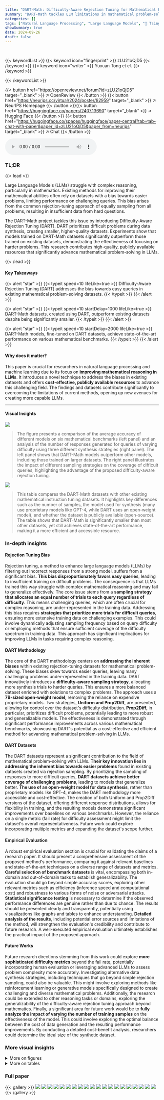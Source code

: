 ```yaml
---
title: "DART-Math: Difficulty-Aware Rejection Tuning for Mathematical Problem-Solving"
summary: "DART-Math tackles LLM limitations in mathematical problem-solving by introducing Difficulty-Aware Rejection Tuning, a novel method that generates high-quality, bias-reduced datasets, resulting in supe..."
categories: []
tags: ["Natural Language Processing", "Large Language Models", "🏢 Tsinghua University",]
showSummary: true
date: 2024-09-26
draft: false
---
```


<br>

{{< keywordList >}}
{{< keyword icon="fingerprint" >}} zLU21oQjD5 {{< /keyword >}}
{{< keyword icon="writer" >}} Yuxuan Tong et el. {{< /keyword >}}
 
{{< /keywordList >}}

{{< button href="https://openreview.net/forum?id=zLU21oQjD5" target="_blank" >}}
↗ OpenReview
{{< /button >}}
{{< button href="https://neurips.cc/virtual/2024/poster/92959" target="_blank" >}}
↗ NeurIPS Homepage
{{< /button >}}{{< button href="https://huggingface.co/papers/2407.13690" target="_blank" >}}
↗ Hugging Face
{{< /button >}}
{{< button href="https://huggingface.co/spaces/huggingface/paper-central?tab=tab-chat-with-paper&paper_id=zLU21oQjD5&paper_from=neurips" target="_blank" >}}
↗ Chat
{{< /button >}}



<audio controls>
    <source src="https://ai-paper-reviewer.com/zLU21oQjD5/podcast.wav" type="audio/wav">
    Your browser does not support the audio element.
</audio>


### TL;DR


{{< lead >}}

Large Language Models (LLMs) struggle with complex reasoning, particularly in mathematics. Existing methods for improving their mathematical abilities often rely on datasets with a bias towards easier problems, limiting performance on challenging queries.  This bias arises from the common rejection-tuning approach of equally sampling from all problems, resulting in insufficient data from hard questions. 



The DART-Math project tackles this issue by introducing Difficulty-Aware Rejection Tuning (DART). DART prioritizes difficult problems during data synthesis, creating smaller, higher-quality datasets.  Experiments show that models trained on DART-Math datasets significantly outperform those trained on existing datasets, demonstrating the effectiveness of focusing on harder problems. This research contributes high-quality, publicly available resources that significantly advance mathematical problem-solving in LLMs.

{{< /lead >}}


#### Key Takeaways

{{< alert "star" >}}
{{< typeit speed=10 lifeLike=true >}} Difficulty-Aware Rejection Tuning (DART) addresses the bias towards easy queries in existing mathematical problem-solving datasets. {{< /typeit >}}
{{< /alert >}}

{{< alert "star" >}}
{{< typeit speed=10 startDelay=1000 lifeLike=true >}} DART-Math datasets, created using DART, outperform existing datasets despite being significantly smaller. {{< /typeit >}}
{{< /alert >}}

{{< alert "star" >}}
{{< typeit speed=10 startDelay=2000 lifeLike=true >}} DART-Math models, fine-tuned on DART datasets, achieve state-of-the-art performance on various mathematical benchmarks. {{< /typeit >}}
{{< /alert >}}

#### Why does it matter?
This paper is crucial for researchers in natural language processing and machine learning due to its focus on **improving mathematical reasoning in LLMs**. It introduces a novel technique to address the biases in existing datasets and offers **cost-effective, publicly available resources** to advance this challenging field.  The findings and datasets contribute significantly to overcoming the limitations of current methods, opening up new avenues for creating more capable LLMs.

------
#### Visual Insights



![](https://ai-paper-reviewer.com/zLU21oQjD5/figures_1_1.jpg)

> The figure presents a comparison of the average accuracy of different models on six mathematical benchmarks (left panel) and an analysis of the number of responses generated for queries of varying difficulty using three different synthesis strategies (right panel). The left panel shows that DART-Math models outperform other models, including those trained on larger datasets. The right panel illustrates the impact of different sampling strategies on the coverage of difficult queries, highlighting the advantage of the proposed difficulty-aware rejection tuning.





![](https://ai-paper-reviewer.com/zLU21oQjD5/tables_4_1.jpg)

> This table compares the DART-Math datasets with other existing mathematical instruction tuning datasets.  It highlights key differences such as the number of samples, the model used for synthesis (many use proprietary models like GPT-4, while DART uses an open-weight model), and whether the dataset is publicly available (open-source).  The table shows that DART-Math is significantly smaller than most other datasets, yet still achieves state-of-the-art performance,  making it a more efficient and accessible resource.





### In-depth insights


#### Rejection Tuning Bias
Rejection tuning, a method to enhance large language models (LLMs) by filtering out incorrect responses from a strong model, suffers from a significant bias.  **This bias disproportionately favors easy queries**, leading to insufficient training on difficult problems. The consequence is that LLMs trained this way struggle with complex mathematical reasoning and may fail to generalize effectively.  The core issue stems from a **sampling strategy that allocates an equal number of trials to each query regardless of difficulty**. This means challenging queries, which are often crucial for complex reasoning, are under-represented in the training data. Addressing this bias requires **strategies that prioritize more trials for difficult queries**, ensuring more extensive training data on challenging examples.  This could involve dynamically adjusting sampling frequency based on query difficulty or employing methods that ensure sufficient coverage of the difficulty spectrum in training data.  This approach has significant implications for improving LLMs in tasks requiring complex reasoning. 

#### DART Methodology
The core of the DART methodology centers on **addressing the inherent biases** within existing rejection-tuning datasets for mathematical problem-solving.  These biases skew towards easier queries, leaving many challenging problems under-represented in the training data. DART innovatively introduces a **difficulty-aware sampling strategy**, allocating more synthesis trials to harder queries. This ensures a more balanced dataset enriched with solutions to complex problems.  The approach uses a **7B-sized open-weight model**, removing the reliance on expensive proprietary models.  Two strategies, **Uniform and Prop2Diff**, are presented, allowing for control over the dataset's difficulty distribution.  **Prop2Diff**, in particular, prioritizes difficult problems, potentially leading to more robust and generalizable models.  The effectiveness is demonstrated through significant performance improvements across various mathematical benchmarks, showcasing DART's potential as a cost-effective and efficient method for advancing mathematical problem-solving in LLMs.

#### DART Datasets
The DART datasets represent a significant contribution to the field of mathematical problem-solving with LLMs.  **Their key innovation lies in addressing the inherent bias towards easier problems** found in existing datasets created via rejection sampling. By prioritizing the sampling of responses to more difficult queries, **DART datasets achieve better coverage of challenging problems**, leading to models that generalize better.  **The use of an open-weight model for data synthesis**, rather than proprietary models like GPT-4, makes the DART methodology more accessible and cost-effective.  The creation of both Uniform and Prop2Diff versions of the dataset, offering different response distributions, allows for flexibility in training, and the resulting models demonstrate significant improvements over baselines on various benchmarks.  However, the reliance on a single metric (fail rate) for difficulty assessment might limit the dataset's overall representativeness. Future work could explore incorporating multiple metrics and expanding the dataset's scope further.

#### Empirical Evaluation
A robust empirical evaluation section is crucial for validating the claims of a research paper.  It should present a comprehensive assessment of the proposed method's performance, comparing it against relevant baselines and state-of-the-art techniques on a diverse range of datasets and metrics.  **Careful selection of benchmark datasets** is vital, encompassing both in-domain and out-of-domain tasks to establish generalizability.  The evaluation should go beyond simple accuracy scores, exploring other relevant metrics such as efficiency (inference speed and computational cost) and robustness to various forms of noise or adversarial attacks. **Statistical significance testing** is necessary to determine if the observed performance differences are genuine rather than due to chance.  The results should be presented clearly and transparently, potentially using visualizations like graphs and tables to enhance understanding. **Detailed analysis of the results**, including potential error sources and limitations of the method, will strengthen the evaluation's credibility and contribute to future research. A well-executed empirical evaluation ultimately establishes the practical impact of the proposed approach.

#### Future Works
Future research directions stemming from this work could explore **more sophisticated difficulty metrics** beyond the fail rate, potentially incorporating human evaluation or leveraging advanced LLMs to assess problem complexity more accurately.  Investigating alternative data synthesis strategies, including techniques that go beyond simple rejection sampling, could also be valuable. This might involve exploring methods like reinforcement learning or generative models specifically designed to create challenging and diverse mathematical problems. Additionally, the research could be extended to other reasoning tasks or domains, exploring the generalizability of the difficulty-aware rejection tuning approach beyond mathematics.  Finally, a significant area for future work would be to **fully analyze the impact of varying the number of training samples** on the effectiveness of the model. This could involve exploring the optimal balance between the cost of data generation and the resulting performance improvements.  By conducting a detailed cost-benefit analysis, researchers could determine the ideal size of the synthetic dataset.


### More visual insights

<details>
<summary>More on figures
</summary>


![](https://ai-paper-reviewer.com/zLU21oQjD5/figures_2_1.jpg)

> This figure shows the bias of rejection-based data synthesis towards easy queries. The left panel shows that the proportion of difficult queries (Level 5) decreases significantly in the synthetic dataset MetaMathQA compared to the original MATH dataset. The middle panel shows that the number of responses for difficult queries is also much smaller in MetaMathQA. The right panel shows that a strong model (DeepSeekMath-7B-RL) can generate correct responses for most queries given enough trials, suggesting that the bias in rejection-based data synthesis is not due to the inherent difficulty of the queries but rather to the sampling strategy.


![](https://ai-paper-reviewer.com/zLU21oQjD5/figures_7_1.jpg)

> This figure shows the scaling curves of MATH test performance for three different base models (Mistral-7B, Llama3-8B, and DeepSeekMath-7B) as the number of training samples increases.  The x-axis represents the number of training samples (log scale), and the y-axis represents the accuracy on the MATH test set. Three lines are plotted for each model, representing the performance of vanilla rejection tuning (VRT), DART with uniform sampling, and DART with difficulty-proportional sampling.  The figure demonstrates that DART, particularly the difficulty-proportional version, consistently outperforms VRT across all three models and across a wide range of training data sizes, highlighting the effectiveness of the difficulty-aware rejection tuning technique.


![](https://ai-paper-reviewer.com/zLU21oQjD5/figures_8_1.jpg)

> This figure analyzes the impact of ensuring at least one synthetic response for each query during data synthesis.  It shows scaling curves for MATH and GSM8K benchmarks comparing vanilla rejection tuning (VRT) with and without the one-response constraint, and DARS-Prop2Diff with and without the constraint. Additionally, it illustrates the total number of raw samples needed and the ratio of queries achieving the desired number of correct responses for both DARS strategies, varying the maximum number of raw samples per query.


</details>




<details>
<summary>More on tables
</summary>


![](https://ai-paper-reviewer.com/zLU21oQjD5/tables_6_1.jpg)
> This table presents the main experimental results comparing the performance of DART-Math models with various baselines across six mathematical benchmarks (two in-domain and four out-of-domain).  It shows the accuracy on each benchmark for different models (varying in size and architecture), including those fine-tuned with different datasets (MetaMath, MMIQC, KPMath-Plus, Xwin-Math, Vanilla Rejection Tuning, and DART-Math with Uniform and Prop2Diff strategies).  The table highlights the improvements achieved by DART-Math, especially its superior performance on challenging out-of-domain benchmarks despite using smaller datasets.  It also indicates the difference between DART-Math models trained using the Uniform and Prop2Diff sampling strategies.

![](https://ai-paper-reviewer.com/zLU21oQjD5/tables_14_1.jpg)
> This table compares the number of responses per query (RPQ) for datasets created using ToRA, MARIO, and DART-Math methods.  It shows the RPQ for GSM8K queries and for different difficulty levels (1-5) within the MATH dataset.  The MATH Coverage indicates the percentage of queries in the MATH dataset for which at least one response was generated.  The table highlights that DART-Math generates a significantly larger number of responses, particularly for the more difficult MATH queries (levels 3-5), demonstrating its ability to overcome the bias towards easier queries that other methods suffer from.

![](https://ai-paper-reviewer.com/zLU21oQjD5/tables_15_1.jpg)
> This table compares the coverage of different difficulty levels of MATH training queries across four different synthetic datasets: ToRA-Corpus-16k-MATH, MetaMathQA-MATH-AnsAug, a Vanilla Rejection Tuning (VRT) baseline, and the two DART-Math datasets (Uniform and Prop2Diff).  It shows the percentage of queries covered at each difficulty level (1-5, with 5 being the most difficult). The DART-Math datasets achieve significantly higher coverage, especially at the most difficult level, demonstrating their effectiveness in addressing the class imbalance in mathematical problem-solving datasets.

![](https://ai-paper-reviewer.com/zLU21oQjD5/tables_16_1.jpg)
> This table presents the main results of the experiments conducted on six mathematical benchmarks.  The table compares the performance of DART-Math models (using different base models and data synthesis strategies) against several baselines (Vanilla Rejection Tuning and state-of-the-art models from other papers). Both in-domain and out-of-domain benchmarks are included.  Performance is measured by average accuracy, and improvements compared to the VRT baseline are highlighted.

![](https://ai-paper-reviewer.com/zLU21oQjD5/tables_17_1.jpg)
> This table shows the training time cost for different models on the DART-Math-Hard dataset. The training time cost varies depending on the model size and the hardware used. For example, training DeepSeekMath-7B on 8 A100 GPUs takes 3 hours per epoch, while training Llama3-70B on 32 A100 GPUs takes 6 hours per epoch.

![](https://ai-paper-reviewer.com/zLU21oQjD5/tables_18_1.jpg)
> This table presents a detailed breakdown of the performance of different models on six mathematical domains within the MATH benchmark.  It compares the vanilla rejection tuning (VRT) baseline with the DART-Math models using both uniform and difficulty-proportional sampling strategies.  The results are shown for both micro and macro averages, providing insights into the model's performance across different query types and overall.

![](https://ai-paper-reviewer.com/zLU21oQjD5/tables_18_2.jpg)
> This table compares the performance of DART-Math models with a reinforcement learning (RL) model, DeepSeekMath-7B-RL, on six mathematical benchmarks.  It shows that DART-Math, despite being a supervised fine-tuning (SFT) method, achieves comparable performance to DeepSeekMath-7B-RL, a reinforcement learning model. The results highlight that DART-Math's performance is competitive, even when compared to approaches utilizing RL.

</details>




### Full paper

{{< gallery >}}
<img src="https://ai-paper-reviewer.com/zLU21oQjD5/1.png" class="grid-w50 md:grid-w33 xl:grid-w25" />
<img src="https://ai-paper-reviewer.com/zLU21oQjD5/2.png" class="grid-w50 md:grid-w33 xl:grid-w25" />
<img src="https://ai-paper-reviewer.com/zLU21oQjD5/3.png" class="grid-w50 md:grid-w33 xl:grid-w25" />
<img src="https://ai-paper-reviewer.com/zLU21oQjD5/4.png" class="grid-w50 md:grid-w33 xl:grid-w25" />
<img src="https://ai-paper-reviewer.com/zLU21oQjD5/5.png" class="grid-w50 md:grid-w33 xl:grid-w25" />
<img src="https://ai-paper-reviewer.com/zLU21oQjD5/6.png" class="grid-w50 md:grid-w33 xl:grid-w25" />
<img src="https://ai-paper-reviewer.com/zLU21oQjD5/7.png" class="grid-w50 md:grid-w33 xl:grid-w25" />
<img src="https://ai-paper-reviewer.com/zLU21oQjD5/8.png" class="grid-w50 md:grid-w33 xl:grid-w25" />
<img src="https://ai-paper-reviewer.com/zLU21oQjD5/9.png" class="grid-w50 md:grid-w33 xl:grid-w25" />
<img src="https://ai-paper-reviewer.com/zLU21oQjD5/10.png" class="grid-w50 md:grid-w33 xl:grid-w25" />
<img src="https://ai-paper-reviewer.com/zLU21oQjD5/11.png" class="grid-w50 md:grid-w33 xl:grid-w25" />
<img src="https://ai-paper-reviewer.com/zLU21oQjD5/12.png" class="grid-w50 md:grid-w33 xl:grid-w25" />
<img src="https://ai-paper-reviewer.com/zLU21oQjD5/13.png" class="grid-w50 md:grid-w33 xl:grid-w25" />
<img src="https://ai-paper-reviewer.com/zLU21oQjD5/14.png" class="grid-w50 md:grid-w33 xl:grid-w25" />
<img src="https://ai-paper-reviewer.com/zLU21oQjD5/15.png" class="grid-w50 md:grid-w33 xl:grid-w25" />
<img src="https://ai-paper-reviewer.com/zLU21oQjD5/16.png" class="grid-w50 md:grid-w33 xl:grid-w25" />
<img src="https://ai-paper-reviewer.com/zLU21oQjD5/17.png" class="grid-w50 md:grid-w33 xl:grid-w25" />
<img src="https://ai-paper-reviewer.com/zLU21oQjD5/18.png" class="grid-w50 md:grid-w33 xl:grid-w25" />
<img src="https://ai-paper-reviewer.com/zLU21oQjD5/19.png" class="grid-w50 md:grid-w33 xl:grid-w25" />
<img src="https://ai-paper-reviewer.com/zLU21oQjD5/20.png" class="grid-w50 md:grid-w33 xl:grid-w25" />
{{< /gallery >}}